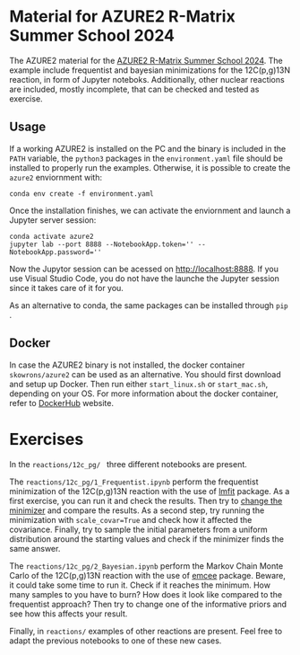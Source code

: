 # Material for AZURE2 R-Matrix Summer School 2024

The AZURE2 material for the [AZURE2 R-Matrix Summer School 2024](https://indico.ph.ed.ac.uk/event/274/). The example include frequentist and bayesian minimizations for the 12C(p,g)13N reaction, in form of Jupyter noteboks. Additionally, other nuclear reactions are included, mostly incomplete, that can be checked and tested as exercise.

## Usage

If a working AZURE2 is installed on the PC and the binary is included in the ```PATH``` variable, the ```python3``` packages in the ```environment.yaml``` file should be installed to properly run the examples. Otherwise, it is possible to create the  ```azure2``` enviornment with:
```
conda env create -f environment.yaml
```
Once the installation finishes, we can activate the enviornment and launch a Jupyter server session:
```
conda activate azure2
jupyter lab --port 8888 --NotebookApp.token='' --NotebookApp.password=''
```
Now the Jupytor session can be acessed on [http://localhost:8888](http://localhost:8888). If you use Visual Studio Code, you do not have the launche the Jupyter session since it takes care of it for you.

As an alternative to conda, the same packages can be installed through ```pip ```.

## Docker

In case the AZURE2 binary is not installed, the docker container  ```skowrons/azure2``` can be used as an alternative. You should first download and setup up Docker. Then run either ```start_linux.sh``` or  ```start_mac.sh```, depending on your OS. For more information about the docker container, refer to [DockerHub](https://hub.docker.com/repository/docker/skowrons/azure2) website.

# Exercises

In the  ```reactions/12c_pg/ ``` three different notebooks are present. 

The  ```reactions/12c_pg/1_Frequentist.ipynb``` perform the frequentist minimization of the 12C(p,g)13N reaction with the use of [lmfit](https://lmfit.github.io/lmfit-py/index.html) package. As a first exercise, you can run it and check the results. Then try to [change the minimizer](https://lmfit.github.io/lmfit-py/fitting.html) and compare the results. As a second step, try running the minimization with ```scale_covar=True``` and check how it affected the covariance. Finally, try to sample the initial parameters from a uniform distribution around the starting values and check if the minimizer finds the same answer.

The  ```reactions/12c_pg/2_Bayesian.ipynb``` perform the Markov Chain Monte Carlo of the 12C(p,g)13N reaction with the use of [emcee](https://emcee.readthedocs.io/en/stable/) package. Beware, it could take some time to run it. Check if it reaches the minimum. How many samples to you have to burn? How does it look like compared to the frequentist approach? Then try to change one of the informative priors and see how this affects your result.

Finally, in ```reactions/``` examples of other reactions are present. Feel free to adapt the previous notebooks to one of these new cases.